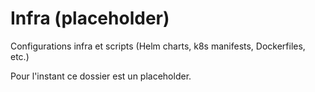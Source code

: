 # Infra (placeholder)

Configurations infra et scripts (Helm charts, k8s manifests, Dockerfiles, etc.)

Pour l'instant ce dossier est un placeholder.
